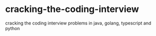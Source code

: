 # cracking-the-coding-interview
cracking the coding interview problems in java, golang, typescript and python
